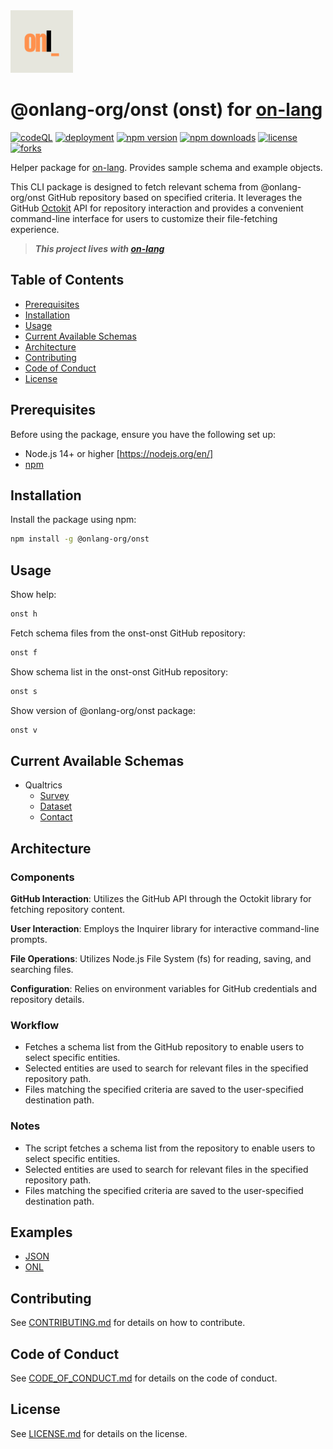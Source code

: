 [npm]: https://www.npmjs.com/package/@onlang-org/onst
[github]: https://github.com/onlang-org/onst
[readme]: https://github.com/onlang-org/onst/blob/main/README.md

<img src="https://raw.githubusercontent.com/rajatasusual/rajatasusual/master/onlang_shorthand.png" alt="onlang_shorthand" height="100">

# @onlang-org/onst (onst) for [ on-lang](https://github.com/onlang-org/onlang)

[![codeQL](https://github.com/onlang-org/onst/actions/workflows/github-code-scanning/codeql/badge.svg)](https://github.com/onlang-org/onst/actions/workflows/github-code-scanning/codeql)
[![deployment](https://github.com/onlang-org/onst/actions/workflows/npm-publish.yml/badge.svg)](https://github.com/onlang-org/onst/actions/workflows/npm-publish.yml)
[![npm version](https://img.shields.io/npm/v/@onlang-org/onst.svg)](https://www.npmjs.com/package/@onlang-org/onst)
[![npm downloads](https://img.shields.io/npm/dm/@onlang-org/onst.svg)](https://www.npmjs.com/package/@onlang-org/onst)
[![license](https://img.shields.io/github/license/onlang-org/onst.svg)](https://github.com/onlang-org/onst/blob/master/LICENSE.md)
[![forks](https://img.shields.io/github/forks/onlang-org/onst.svg)](https://github.com/onlang-org/onst/network)

Helper package for [on-lang](https://github.com/onlang-org/onlang). Provides sample schema and example objects.

This CLI package is designed to fetch relevant schema from @onlang-org/onst GitHub repository based on specified criteria. It leverages the GitHub [Octokit](https://github.com/octokit/octokit.js) API for repository interaction and provides a convenient command-line interface for users to customize their file-fetching experience.


> **_This project lives with [on-lang](https://github.com/onlang-org/onlang)_**

## Table of Contents

- [Prerequisites](#prerequisites)
- [Installation](#installation)
- [Usage](#usage)
- [Current Available Schemas](#current-available-schemas)
- [Architecture](#architecture)
- [Contributing](#contributing)
- [Code of Conduct](#code-of-conduct)
- [License](#license)

## Prerequisites

Before using the package, ensure you have the following set up:

- Node.js 14+ or higher [https://nodejs.org/en/]
- [npm](https://www.npmjs.com/)

## Installation

Install the package using npm:

```bash
npm install -g @onlang-org/onst
```

## Usage

Show help:

```bash
onst h
```

Fetch schema files from the onst-onst GitHub repository:

```bash
onst f
```

Show schema list in the onst-onst GitHub repository:

```bash
onst s
```

Show version of @onlang-org/onst package:

```bash
onst v
```

## Current Available Schemas

- Qualtrics
    - [Survey](/schema/qualtrics.survey.d.json)
    - [Dataset](/schema/qualtrics.dataset.d.json)
    - [Contact](/schema/qualtrics.contact.d.json)

## Architecture

### Components

**GitHub Interaction**: Utilizes the GitHub API through the Octokit library for fetching repository content.

**User Interaction**: Employs the Inquirer library for interactive command-line prompts.

**File Operations**: Utilizes Node.js File System (fs) for reading, saving, and searching files.

**Configuration**: Relies on environment variables for GitHub credentials and repository details.

### Workflow

- Fetches a schema list from the GitHub repository to enable users to select specific entities.
- Selected entities are used to search for relevant files in the specified repository path.
- Files matching the specified criteria are saved to the user-specified destination path.

### Notes

- The script fetches a schema list from the repository to enable users to select specific entities.
- Selected entities are used to search for relevant files in the specified repository path.
- Files matching the specified criteria are saved to the user-specified destination path.

## Examples

- [JSON](/examples/json)
- [ONL](/examples/onl)

## Contributing

See [CONTRIBUTING.md](CONTRIBUTING.md) for details on how to contribute.

## Code of Conduct

See [CODE_OF_CONDUCT.md](CODE_OF_CONDUCT.md) for details on the code of conduct.

## License

See [LICENSE.md](LICENSE.md) for details on the license.